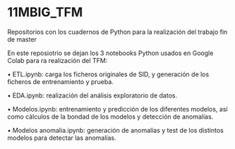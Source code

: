 # 11MBIG_TFM
Repositorios con los cuadernos de Python para la realización del trabajo fin de master

En este reposiotrio se dejan los 3 notebooks Python usados en Google Colab para ra realización del TFM:

•	ETL.ipynb: carga los ficheros originales de SID, y generación de los ficheros de entrenamiento y prueba.

•	EDA.ipynb: realización del análisis exploratorio de datos.

•	Modelos.ipynb: entrenamiento y predicción de los diferentes modelos, así como cálculos de la bondad de los modelos y detección de anomalías.

•	Modelos anomalia.ipynb: generación de anomalías y test de los distintos modelos para detectar las anomalías.
